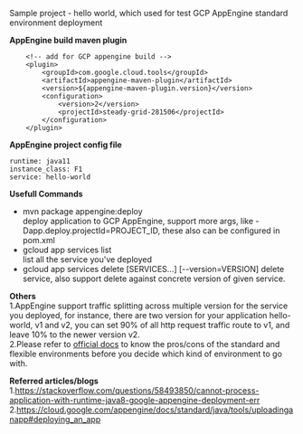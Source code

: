 Sample project - hello world, which used for test GCP AppEngine standard environment deployment

**AppEngine build maven plugin**  
```
    <!-- add for GCP appengine build -->
    <plugin>
        <groupId>com.google.cloud.tools</groupId>
        <artifactId>appengine-maven-plugin</artifactId>
        <version>${appengine-maven-plugin.version}</version>
        <configuration>
            <version>2</version>
            <projectId>steady-grid-281506</projectId>
        </configuration>
    </plugin>
```
**AppEngine project config file**  
```
runtime: java11
instance_class: F1
service: hello-world
```
**Usefull Commands**  
 - mvn package appengine:deploy  
 deploy application to GCP AppEngine, support more args, like -Dapp.deploy.projectId=PROJECT_ID, these also can be configured
 in pom.xml  
 - gcloud app services list  
 list all the service you've deployed
 - gcloud app services delete [SERVICES...] [--version=VERSION]
 delete service, also support delete against concrete version of given service.

**Others**  
1.AppEngine support traffic splitting across multiple version for the service you deployed, for instance,
there are two version for your application hello-world, v1 and v2, you can set 90% of all http request traffic route to v1, 
and leave 10% to the newer version v2.  
2.Please refer to [official docs](https://cloud.google.com/appengine/docs/the-appengine-environments) to know the pros/cons
of the standard and flexible environments before you decide which kind of environment to go with.  

**Referred articles/blogs**  
1.https://stackoverflow.com/questions/58493850/cannot-process-application-with-runtime-java8-google-appengine-deployment-err  
2.https://cloud.google.com/appengine/docs/standard/java/tools/uploadinganapp#deploying_an_app  

